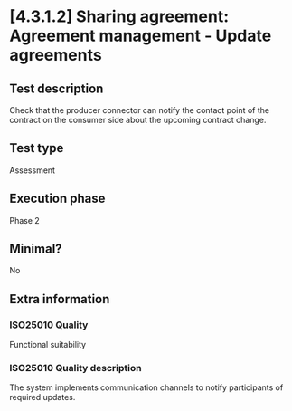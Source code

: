 
# [4.3.1.2] Sharing agreement: Agreement management - Update agreements
 
## Test description
Check that the producer connector can notify the contact point of the contract on the consumer side about the upcoming contract change.
 
## Test type
Assessment
 
## Execution phase
Phase 2
 
## Minimal?
No
 
## Extra information
### ISO25010 Quality
Functional suitability
### ISO25010 Quality description
The system implements communication channels to notify participants of required updates.
    